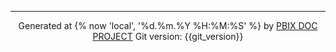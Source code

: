 
----
<p style="text-align:center"> Generated at {% now 'local', '%d.%m.%Y %H:%M:%S' %} by <a href='https://github.com/dop12/pbix_doc'>PBIX DOC PROJECT</a> Git version: {{git_version}}</p>